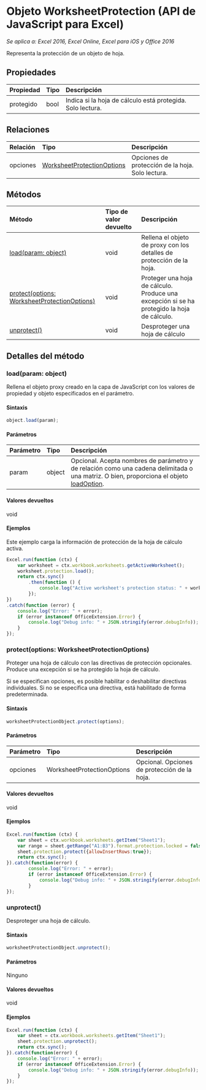 # Objeto WorksheetProtection (API de JavaScript para Excel)

_Se aplica a: Excel 2016, Excel Online, Excel para iOS y Office 2016_

Representa la protección de un objeto de hoja.

## Propiedades

| Propiedad     | Tipo   |Descripción
|:---------------|:--------|:----------|
|protegido|bool|Indica si la hoja de cálculo está protegida. Solo lectura.|

## Relaciones
| Relación | Tipo   |Descripción|
|:---------------|:--------|:----------|
|opciones|[WorksheetProtectionOptions](worksheetprotectionoptions.md)|Opciones de protección de la hoja. Solo lectura.|

## Métodos

| Método           | Tipo de valor devuelto    |Descripción|
|:---------------|:--------|:----------|
|[load(param: object)](#loadparam-object)|void|Rellena el objeto de proxy con los detalles de protección de la hoja.|
|[protect(options: WorksheetProtectionOptions)](#protectoptions-worksheetprotectionoptions)|void|Proteger una hoja de cálculo. Produce una excepción si se ha protegido la hoja de cálculo.|
|[unprotect()](#unprotect)|void|Desproteger una hoja de cálculo|

## Detalles del método


### load(param: object)
Rellena el objeto proxy creado en la capa de JavaScript con los valores de propiedad y objeto especificados en el parámetro.

#### Sintaxis
```js
object.load(param);
```

#### Parámetros
| Parámetro    | Tipo   |Descripción|
|:---------------|:--------|:----------|
|param|object|Opcional. Acepta nombres de parámetro y de relación como una cadena delimitada o una matriz. O bien, proporciona el objeto [loadOption](loadoption.md).|

#### Valores devueltos
void

#### Ejemplos
Este ejemplo carga la información de protección de la hoja de cálculo activa.
```js
Excel.run(function (ctx) {
    var worksheet = ctx.workbook.worksheets.getActiveWorksheet();
    worksheet.protection.load();            
    return ctx.sync()
        .then(function () {
            console.log("Active worksheet's protection status: " + worksheet.protection.protected);
        });
})
.catch(function (error) {
    console.log("Error: " + error);
    if (error instanceof OfficeExtension.Error) {
        console.log("Debug info: " + JSON.stringify(error.debugInfo));
    }
});
```

### protect(options: WorksheetProtectionOptions)
Proteger una hoja de cálculo con las directivas de protección opcionales. Produce una excepción si se ha protegido la hoja de cálculo. 

Si se especifican opciones, es posible habilitar o deshabilitar directivas individuales. Si no se especifica una directiva, está habilitado de forma predeterminada. 

#### Sintaxis
```js
worksheetProtectionObject.protect(options);
```

#### Parámetros
| Parámetro    | Tipo   |Descripción|
|:---------------|:--------|:----------|
|opciones|WorksheetProtectionOptions|Opcional. Opciones de protección de la hoja.|


#### Valores devueltos
void

#### Ejemplos
```js
Excel.run(function (ctx) { 
    var sheet = ctx.workbook.worksheets.getItem("Sheet1");
    var range = sheet.getRange("A1:B3").format.protection.locked = false;
    sheet.protection.protect({allowInsertRows:true});
    return ctx.sync(); 
}).catch(function(error) {
        console.log("Error: " + error);
        if (error instanceof OfficeExtension.Error) {
            console.log("Debug info: " + JSON.stringify(error.debugInfo));
        }
});

```
### unprotect()
Desproteger una hoja de cálculo. 

#### Sintaxis
```js
worksheetProtectionObject.unprotect();
```

#### Parámetros
Ninguno

#### Valores devueltos
void

#### Ejemplos
```js
Excel.run(function (ctx) { 
    var sheet = ctx.workbook.worksheets.getItem("Sheet1");  
    sheet.protection.unprotect();
    return ctx.sync(); 
}).catch(function(error) {
    console.log("Error: " + error);
    if (error instanceof OfficeExtension.Error) {
        console.log("Debug info: " + JSON.stringify(error.debugInfo));
    }
});
```